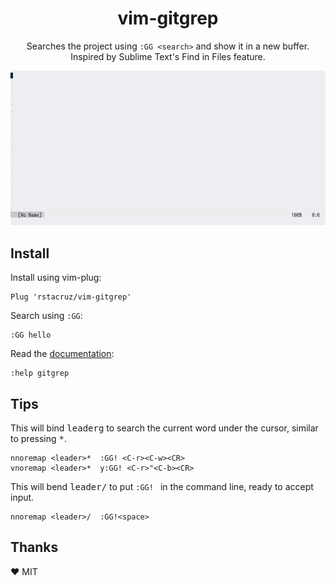 <h1 align='center'>
vim-gitgrep
</h1>

<p align='center'>
Searches the project using <code>:GG &lt;search&gt;</code> and show it in a new buffer. Inspired by Sublime Text's Find in Files feature.
</p>

![Screencast](images/preview.gif)

## Install

Install using vim-plug:

```vim
Plug 'rstacruz/vim-gitgrep'
```

Search using `:GG`:

```
:GG hello
```

Read the [documentation](./doc/gitgrep.txt):

```vim
:help gitgrep
```

## Tips

This will bind <kbd>leader</kbd><kbd>g</kbd> to search the current word under the cursor, similar to pressing <kbd>\*</kbd>.

```vim
nnoremap <leader>*  :GG! <C-r><C-w><CR>
vnoremap <leader>*  y:GG! <C-r>"<C-b><CR>
```

This will bend <kbd>leader</kbd><kbd>/</kbd> to put `:GG! ` in the command line, ready to accept input.

```vim
nnoremap <leader>/  :GG!<space>
```

## Thanks

:heart: MIT
